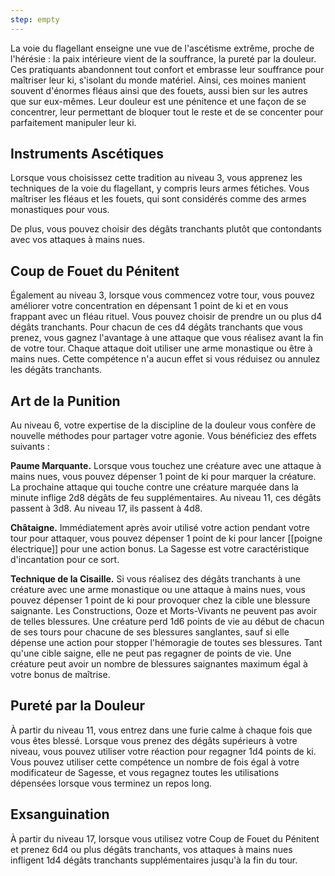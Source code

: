 ```yaml
---
step: empty
---
```

La voie du flagellant enseigne une vue de l'ascétisme extrême, proche de l'hérésie : la paix intérieure vient de la souffrance, la pureté par la douleur. Ces pratiquants abandonnent tout confort et embrasse leur souffrance pour maîtriser leur ki, s'isolant du monde matériel. Ainsi, ces moines manient souvent d'énormes fléaus ainsi que des fouets, aussi bien sur les autres que sur eux-mêmes. Leur douleur est une pénitence et une façon de se concentrer, leur permettant de bloquer tout le reste et de se concenter pour parfaitement manipuler leur ki.

## Instruments Ascétiques

Lorsque vous choisissez cette tradition au niveau 3, vous apprenez les techniques de la voie du flagellant, y compris leurs armes fétiches. Vous maîtriser les fléaus et les fouets, qui sont considérés comme des armes monastiques pour vous.

De plus, vous pouvez choisir des dégâts tranchants plutôt que contondants avec vos attaques à mains nues.

## Coup de Fouet du Pénitent

Également au niveau 3, lorsque vous commencez votre tour, vous pouvez améliorer votre concentration en dépensant 1 point de ki et en vous frappant avec un fléau rituel. Vous pouvez choisir de prendre un ou plus d4 dégâts tranchants. Pour chacun de ces d4 dégâts tranchants que vous prenez, vous gagnez l'avantage à une attaque que vous réalisez avant la fin de votre tour. Chaque attaque doit utiliser une arme monastique ou être à mains nues. Cette compétence n'a aucun effet si vous réduisez ou annulez les dégâts tranchants.

## Art de la Punition

Au niveau 6, votre expertise de la discipline de la douleur vous confère de nouvelle méthodes pour partager votre agonie. Vous bénéficiez des effets suivants : 

**Paume Marquante.** Lorsque vous touchez une créature avec une attaque à mains nues, vous pouvez dépenser 1 point de ki pour marquer la créature. La prochaine attaque qui touche contre une créature marquée dans la minute inflige 2d8 dégâts de feu supplémentaires. Au niveau 11, ces dégâts passent à 3d8. Au niveau 17, ils passent à 4d8.

**Châtaigne.** Immédiatement après avoir utilisé votre action pendant votre tour pour attaquer, vous pouvez dépenser 1 point de ki pour lancer [[poigne électrique]] pour une action bonus. La Sagesse est votre caractéristique d'incantation pour ce sort.

**Technique de la Cisaille.** Si vous réalisez des dégâts tranchants à une créature avec une arme monastique ou une attaque à mains nues, vous pouvez dépenser 1 point de ki pour provoquer chez la cible une blessure saignante. Les Constructions, Ooze et Morts-Vivants ne peuvent pas avoir de telles blessures. Une créature perd 1d6 points de vie au début de chacun de ses tours pour chacune de ses blessures sanglantes, sauf si elle dépense une action pour stopper l'hémoragie de toutes ses blessures. Tant qu'une cible saigne, elle ne peut pas regagner de points de vie. Une créature peut avoir un nombre de blessures saignantes maximum égal à votre bonus de maîtrise.

## Pureté par la Douleur

À partir du niveau 11, vous entrez dans une furie calme à chaque fois que vous êtes blessé. Lorsque vous prenez des dégâts supérieurs à votre niveau, vous pouvez utiliser votre réaction pour regagner 1d4 points de ki. Vous pouvez utiliser cette compétence un nombre de fois égal à votre modificateur de Sagesse, et vous regagnez toutes les utilisations dépensées lorsque vous terminez un repos long.

## Exsanguination

À partir du niveau 17, lorsque vous utilisez votre Coup de Fouet du Pénitent et prenez 6d4 ou plus dégâts tranchants, vos attaques à mains nues infligent 1d4 dégâts tranchants supplémentaires jusqu'à la fin du tour.
